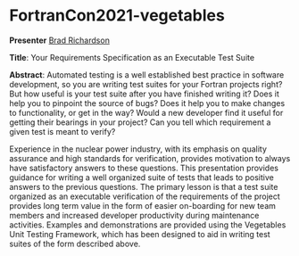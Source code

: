 # FortranCon2021-vegetables

**Presenter** [Brad Richardson](https://everythingfunctional.com)

**Title**: Your Requirements Specification as an Executable Test Suite

**Abstract**:
Automated testing is a well established best practice in software development,
so you are writing test suites for your Fortran projects right?
But how useful is your test suite after you have finished writing it?
Does it help you to pinpoint the source of bugs?
Does it help you to make changes to functionality, or get in the way?
Would a new developer find it useful for getting their bearings in your project?
Can you tell which requirement a given test is meant to verify?

Experience in the nuclear power industry,
with its emphasis on quality assurance and high standards for verification,
provides motivation to always have satisfactory answers to these questions.
This presentation provides guidance for writing a well organized suite of tests that leads to positive answers to the previous questions.
The primary lesson is that a test suite organized as an executable verification of the requirements of the project
provides long term value in the form of easier on-boarding for new team members and increased developer productivity during maintenance activities.
Examples and demonstrations are provided using the Vegetables Unit Testing Framework,
which has been designed to aid in writing test suites of the form described above.
